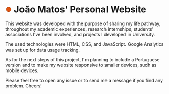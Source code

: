 # <img src="images/favicon.png" alt="logo" id="favicon" width = 20> **João Matos' Personal Website**

This website was developed with the purpose of sharing my life pathway, throughout my academic experiences, research internships, students' associations I've been involved, and projects I developed in University.

The used technologies were HTML, CSS, and JavaScript. Google Analytics was set up for data usage tracking.

As for the next steps of this project, I'm planning to include a Portuguese version and to make my website responsive to smaller devices, such as mobile devices.

Please feel free to open any issue or to send me a message if you find any problem. Cheers!